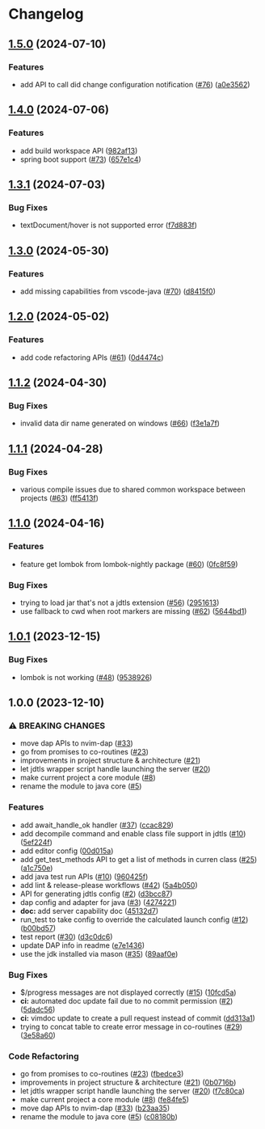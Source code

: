 # Changelog

## [1.5.0](https://github.com/nvim-java/nvim-java-core/compare/v1.4.0...v1.5.0) (2024-07-10)


### Features

* add API to call did change configuration notification ([#76](https://github.com/nvim-java/nvim-java-core/issues/76)) ([a0e3562](https://github.com/nvim-java/nvim-java-core/commit/a0e35624cc124ce975357a7c315c7dc8bfd7d6e4))

## [1.4.0](https://github.com/nvim-java/nvim-java-core/compare/v1.3.1...v1.4.0) (2024-07-06)


### Features

* add build workspace API ([982af13](https://github.com/nvim-java/nvim-java-core/commit/982af1386087e9921d0f38271b36bab4845d08a2))
* spring boot support ([#73](https://github.com/nvim-java/nvim-java-core/issues/73)) ([657e1c4](https://github.com/nvim-java/nvim-java-core/commit/657e1c4e082b6891b536d311331a3d04a1826f5f))

## [1.3.1](https://github.com/nvim-java/nvim-java-core/compare/v1.3.0...v1.3.1) (2024-07-03)


### Bug Fixes

* textDocument/hover is not supported error ([f7d883f](https://github.com/nvim-java/nvim-java-core/commit/f7d883f3a31bbd86c48cd45e402ba60dac0019cb))

## [1.3.0](https://github.com/nvim-java/nvim-java-core/compare/v1.2.0...v1.3.0) (2024-05-30)


### Features

* add missing capabilities from vscode-java ([#70](https://github.com/nvim-java/nvim-java-core/issues/70)) ([d8415f0](https://github.com/nvim-java/nvim-java-core/commit/d8415f0dffc250358f54129d091d8bbdbe0d5808))

## [1.2.0](https://github.com/nvim-java/nvim-java-core/compare/v1.1.2...v1.2.0) (2024-05-02)


### Features

* add code refactoring APIs ([#61](https://github.com/nvim-java/nvim-java-core/issues/61)) ([0d4474c](https://github.com/nvim-java/nvim-java-core/commit/0d4474c6f73ec75252b8fe1324e8abe830464de6))

## [1.1.2](https://github.com/nvim-java/nvim-java-core/compare/v1.1.1...v1.1.2) (2024-04-30)


### Bug Fixes

* invalid data dir name generated on windows ([#66](https://github.com/nvim-java/nvim-java-core/issues/66)) ([f3e1a7f](https://github.com/nvim-java/nvim-java-core/commit/f3e1a7f43eca218bfbc28948d300057fbc0ef763))

## [1.1.1](https://github.com/nvim-java/nvim-java-core/compare/v1.1.0...v1.1.1) (2024-04-28)


### Bug Fixes

* various compile issues due to shared common workspace between projects ([#63](https://github.com/nvim-java/nvim-java-core/issues/63)) ([ff5413f](https://github.com/nvim-java/nvim-java-core/commit/ff5413f80903d091f3dbd6f613915f59ee21123f))

## [1.1.0](https://github.com/nvim-java/nvim-java-core/compare/v1.0.1...v1.1.0) (2024-04-16)


### Features

* feature get lombok from lombok-nightly package ([#60](https://github.com/nvim-java/nvim-java-core/issues/60)) ([0fc8f59](https://github.com/nvim-java/nvim-java-core/commit/0fc8f59160de8cd545bfb8629d97aae4a6531628))


### Bug Fixes

* trying to load jar that's not a jdtls extension ([#56](https://github.com/nvim-java/nvim-java-core/issues/56)) ([2951613](https://github.com/nvim-java/nvim-java-core/commit/295161308d57cc4c7a69daeeee6951e74080c661))
* use fallback to cwd when root markers are missing ([#62](https://github.com/nvim-java/nvim-java-core/issues/62)) ([5644bd1](https://github.com/nvim-java/nvim-java-core/commit/5644bd19d339b3353d657e3840783e2077db99ac))

## [1.0.1](https://github.com/nvim-java/nvim-java-core/compare/v1.0.0...v1.0.1) (2023-12-15)


### Bug Fixes

* lombok is not working ([#48](https://github.com/nvim-java/nvim-java-core/issues/48)) ([9538926](https://github.com/nvim-java/nvim-java-core/commit/9538926d14396eede8fc0d625761c9ed659c96df))

## 1.0.0 (2023-12-10)


### ⚠ BREAKING CHANGES

* move dap APIs to nvim-dap ([#33](https://github.com/nvim-java/nvim-java-core/issues/33))
* go from promises to co-routines ([#23](https://github.com/nvim-java/nvim-java-core/issues/23))
* improvements in project structure & architecture ([#21](https://github.com/nvim-java/nvim-java-core/issues/21))
* let jdtls wrapper script handle launching the server ([#20](https://github.com/nvim-java/nvim-java-core/issues/20))
* make current project a core module ([#8](https://github.com/nvim-java/nvim-java-core/issues/8))
* rename the module to java core ([#5](https://github.com/nvim-java/nvim-java-core/issues/5))

### Features

* add await_handle_ok handler ([#37](https://github.com/nvim-java/nvim-java-core/issues/37)) ([ccac829](https://github.com/nvim-java/nvim-java-core/commit/ccac8297121929a898478680c65ce64f042b1031))
* add decompile command and enable class file support in jdtls ([#10](https://github.com/nvim-java/nvim-java-core/issues/10)) ([5ef224f](https://github.com/nvim-java/nvim-java-core/commit/5ef224f90766f7f352f3918fc67012161e4b407b))
* add editor config ([00d015a](https://github.com/nvim-java/nvim-java-core/commit/00d015aa432b25b6183192ecbf112123f52b7854))
* add get_test_methods API to get a list of methods in curren class ([#25](https://github.com/nvim-java/nvim-java-core/issues/25)) ([a1c750e](https://github.com/nvim-java/nvim-java-core/commit/a1c750e9fb627375055558b61d04f71813ad72ff))
* add java test run APIs ([#10](https://github.com/nvim-java/nvim-java-core/issues/10)) ([960425f](https://github.com/nvim-java/nvim-java-core/commit/960425fa210b3a53bb555461adc36787cfb521f4))
* add lint & release-please workflows ([#42](https://github.com/nvim-java/nvim-java-core/issues/42)) ([5a4b050](https://github.com/nvim-java/nvim-java-core/commit/5a4b0509df6dca24719141184b8059db114e332e))
* API for generating jdtls config ([#2](https://github.com/nvim-java/nvim-java-core/issues/2)) ([d3bcc87](https://github.com/nvim-java/nvim-java-core/commit/d3bcc87f02695184704503c05c890b48f935c5fa))
* dap config and adapter for java ([#3](https://github.com/nvim-java/nvim-java-core/issues/3)) ([4274221](https://github.com/nvim-java/nvim-java-core/commit/4274221a549be1a8817f243e518a439551c3c77d))
* **doc:** add server capability doc ([45132d7](https://github.com/nvim-java/nvim-java-core/commit/45132d7fe4492e30d68cb3712e7878f86dad2fb2))
* run_test to take config to override the calculated launch config ([#12](https://github.com/nvim-java/nvim-java-core/issues/12)) ([b00bd57](https://github.com/nvim-java/nvim-java-core/commit/b00bd57a54a43ff0006e8a27eee56d1766ae014f))
* test report ([#30](https://github.com/nvim-java/nvim-java-core/issues/30)) ([d3c0dc6](https://github.com/nvim-java/nvim-java-core/commit/d3c0dc6ae934ce34ecc4832d7dfbc62eb1a6b16a))
* update DAP info in readme ([e7e1436](https://github.com/nvim-java/nvim-java-core/commit/e7e14364590ac1261744257f5abb1ac422128fd5))
* use the jdk installed via mason ([#35](https://github.com/nvim-java/nvim-java-core/issues/35)) ([89aaf0e](https://github.com/nvim-java/nvim-java-core/commit/89aaf0e97183022a8a000da663847c8b54de17af))


### Bug Fixes

* $/progress messages are not displayed correctly ([#15](https://github.com/nvim-java/nvim-java-core/issues/15)) ([10fcd5a](https://github.com/nvim-java/nvim-java-core/commit/10fcd5a0800837bfd0755e8778e8e2d774c0248d))
* **ci:** automated doc update fail due to no commit permission ([#2](https://github.com/nvim-java/nvim-java-core/issues/2)) ([5dadc56](https://github.com/nvim-java/nvim-java-core/commit/5dadc561fdbcabfedf186cea5e651e057bd7fa3a))
* **ci:** vimdoc update to create a pull request instead of commit ([dd313a1](https://github.com/nvim-java/nvim-java-core/commit/dd313a19f37a50074c75cb5b5980d3ba81f73d60))
* trying to concat table to create error message in co-routines ([#29](https://github.com/nvim-java/nvim-java-core/issues/29)) ([3e58a60](https://github.com/nvim-java/nvim-java-core/commit/3e58a606f391b4ee995b022a16f900cfbdc2693e))


### Code Refactoring

* go from promises to co-routines ([#23](https://github.com/nvim-java/nvim-java-core/issues/23)) ([fbedce3](https://github.com/nvim-java/nvim-java-core/commit/fbedce374c2a653890ce3c7f9834131aa49b4ce3))
* improvements in project structure & architecture ([#21](https://github.com/nvim-java/nvim-java-core/issues/21)) ([0b0716b](https://github.com/nvim-java/nvim-java-core/commit/0b0716bd85113c6b676b1631d4690a8e9dae6ceb))
* let jdtls wrapper script handle launching the server ([#20](https://github.com/nvim-java/nvim-java-core/issues/20)) ([f7c80ca](https://github.com/nvim-java/nvim-java-core/commit/f7c80caf28d654c4c92e23b30ce57014f2426630))
* make current project a core module ([#8](https://github.com/nvim-java/nvim-java-core/issues/8)) ([fe84fe5](https://github.com/nvim-java/nvim-java-core/commit/fe84fe579ca63e057176367391ba601c4fb0bbf6))
* move dap APIs to nvim-dap ([#33](https://github.com/nvim-java/nvim-java-core/issues/33)) ([b23aa35](https://github.com/nvim-java/nvim-java-core/commit/b23aa35c4bb71c4b7c60c11c09936fe7d7dbc648))
* rename the module to java core ([#5](https://github.com/nvim-java/nvim-java-core/issues/5)) ([c08180b](https://github.com/nvim-java/nvim-java-core/commit/c08180b2d1bf888793939c1f635e43cd2bd9d253))
